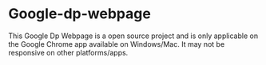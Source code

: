 # Google-dp-webpage
This Google Dp Webpage is a open source project and is only applicable on the Google Chrome app available on Windows/Mac. It may not be responsive on other platforms/apps.
